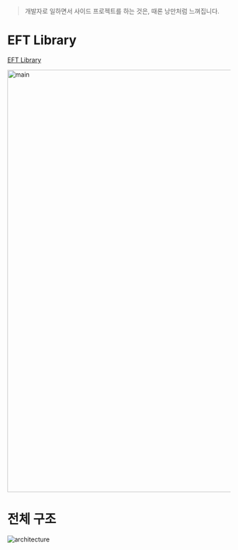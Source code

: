 > 개발자로 일하면서 사이드 프로젝트를 하는 것은, 때론 낭만처럼 느껴집니다.

# EFT Library

[EFT Library](https://eftlibrary.com)

<img width="952" alt="main" src="https://github.com/user-attachments/assets/01e8490c-3592-45c6-89e9-2b45b8e8eaea" />


# 전체 구조

![architecture](https://github.com/user-attachments/assets/0aad4cb2-2a18-48e1-832c-436507af67fd)


